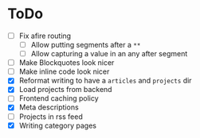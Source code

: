 # ToDo

- [ ] Fix afire routing
  - [ ] Allow putting segments after a `**`
  - [ ] Allow capturing a value in an any after segment
- [ ] Make Blockquotes look nicer
- [ ] Make inline code look nicer
- [x] Reformat writing to have a `articles` and `projects` dir
- [x] Load projects from backend
- [ ] Frontend caching policy
- [x] Meta descriptions
- [ ] Projects in rss feed
- [x] Writing category pages
